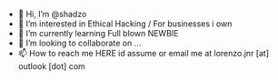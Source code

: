 - 👋 Hi, I’m @shadzo
- 👀 I’m interested in Ethical Hacking / For businesses i own
- 🌱 I’m currently learning Full blown NEWBIE
- 💞️ I’m looking to collaborate on ...
- 📫 How to reach me HERE id assume or email me at lorenzo.jnr [at] outlook [dot] com

<!--- The above is done because i like being wierd
shadzo/shadzo is a ✨ special ✨ repository because its `README.md` (this file) appears on your GitHub profile.
You can click the Preview link to take a look at your changes.
--->
